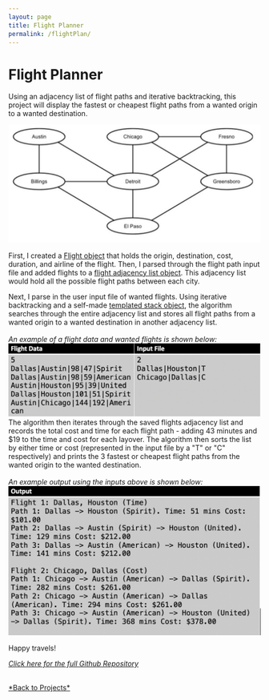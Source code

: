 ```yaml
---
layout: page
title: Flight Planner
permalink: /flightPlan/
---
```

# Flight Planner

Using an adjacency list of flight paths and iterative backtracking, this project will display the fastest or cheapest flight paths from a wanted origin to a wanted destination. 

![Flight Chart](/assets/flightMap.png) 

First, I created a <a href="https://github.com/leongkkevin/flightPlanner/blob/master/Flight.h">Flight object</a> that holds the origin, destination, cost, duration, and airline of the flight. Then, I parsed through the flight path input file and added flights to a <a href="https://github.com/leongkkevin/flightPlanner/blob/master/FlightAdjList.h">flight adjacency list object</a>. This adjacency list would hold all the possible flight paths between each city.

Next, I parse in the user input file of wanted flights. Using iterative backtracking and a self-made <a href="https://github.com/leongkkevin/flightPlanner/blob/master/DSStack.h">templated stack object</a>, the algorithm searches through the entire adjacency list and stores all flight paths from a wanted origin to a wanted destination in another adjacency list.
<br><br>
*An example of a flight data and wanted flights is shown below:*
![Flight Info](/assets/flightInfo.png)
<br>
The algorithm then iterates through the saved flights adjacency list and records the total cost and time for each flight path - adding 43 minutes and $19 to the time and cost for each layover.
The algorithm then sorts the list by either time or cost (represented in the input file by a "T" or "C" respectively) and prints the 3 fastest or cheapest flight paths from the wanted origin to the wanted destination.
<br><br>
*An example output using the inputs above is shown below:*
![Flight Output](/assets/flightOutput.png)

Happy travels!

<a href="https://github.com/leongkkevin/flightPlanner">*Click here for the full Github Repository*</a>

<br>
<a href="{{site.baseurl}}/projectPage.html">*Back to Projects*</a>